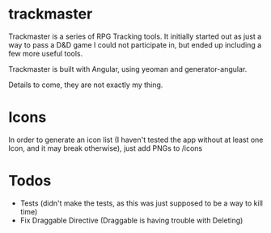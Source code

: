 trackmaster
===========

Trackmaster is a series of RPG Tracking tools. It initially started out as just a way to pass a D&D game I could not participate in, but ended up including a few more useful tools.

Trackmaster is built with Angular, using yeoman and generator-angular.

Details to come, they are not exactly my thing.

Icons
==========
In order to generate an icon list (I haven't tested the app without at least one Icon, and it may break otherwise), just add PNGs to /icons


Todos
===========

* Tests (didn't make the tests, as this was just supposed to be a way to kill time)
* Fix Draggable Directive (Draggable is having trouble with Deleting)

